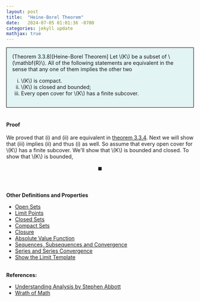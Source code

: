 ```yaml
---
layout: post
title:  "Heine-Borel Theorem"
date:   2024-07-05 01:01:36 -0700
categories: jekyll update
mathjax: true
---
```

<div style="background-color: #E3F4F4; padding: 15px 15px 15px 15px; border:1px solid black;">
  (Theorem 3.3.8)[Heine-Borel Theorem] Let \(K\) be a subset of \(\mathbf{R}\). All of the following statements are equivalent in the sense that any one of them implies the other two
	  <ol type="i">
	    <li>\(K\) is compact.</li>
	    <li>\(K\) is closed and bounded;</li>
	    <li>Every open cover for \(K\) has a finite subcover.</li>
	  </ol>
</div>
<br>
<!------------------------------------------------------------------------------------>
<h4><b>Proof</b></h4>
We proved that (i) and (ii) are equivalent in <a href="https://strncat.github.io/jekyll/update/2024/07/02/analysis-sets-compact-theorem.html">theorem 3.3.4</a>. Next we will show that (iii) implies (ii) and thus (i) as well. So assume that every open cover for \(K\) has a finite subcover. We'll show that \(K\) is bounded and closed. To show that \(K\) is bounded, 


 $$\blacksquare$$
<br>
<br>
<!------------------------------------------------------------------------------------>
<b>Other Definitions and Properties</b>
<ul>
<li><a href="https://strncat.github.io/jekyll/update/2024/06/22/analysis-sets-open.html">Open Sets</a></li>
<li><a href="https://strncat.github.io/jekyll/update/2024/06/24/analysis-sets-limit-points.html">Limit Points</a></li>
<li><a href="https://strncat.github.io/jekyll/update/2024/06/25/analysis-sets-closed.html">Closed Sets</a></li>
<li><a href="https://strncat.github.io/jekyll/update/2024/07/01/analysis-sets-compact.html">Compact Sets</a></li>
<li><a href="https://strncat.github.io/jekyll/update/2024/06/28/analysis-sets-closure.html">Closure</a></li>
<li><a href="https://strncat.github.io/jekyll/update/2024/05/26/analysis-absolute-value-properties.html">Absolute Value Function</a></li>
<li><a href="https://strncat.github.io/jekyll/update/2024/05/21/analysis-seq-definitions.html">Sequences, Subsequences and Convergence</a></li>
<li><a href="https://strncat.github.io/jekyll/update/2024/06/10/analysis-series-definitions.html">Series and Series Convergence</a></li>
<li><a href="https://strncat.github.io/jekyll/update/2024/05/12/analysis-seq-limit-template.html">Show the Limit Template</a></li>
</ul>
<br>
<!------------------------------------------------------------------------------------>
<b>References:</b>
<ul>
<li><a href="https://www.amazon.com/Understanding-Analysis-Undergraduate-Texts-Mathematics/dp/1493927116">Understanding Analysis by Stephen Abbott</a></li>
<li><a href="https://www.youtube.com/watch?v=5N9wNNc0HH4">Wrath of Math</a></li>
</ul>
